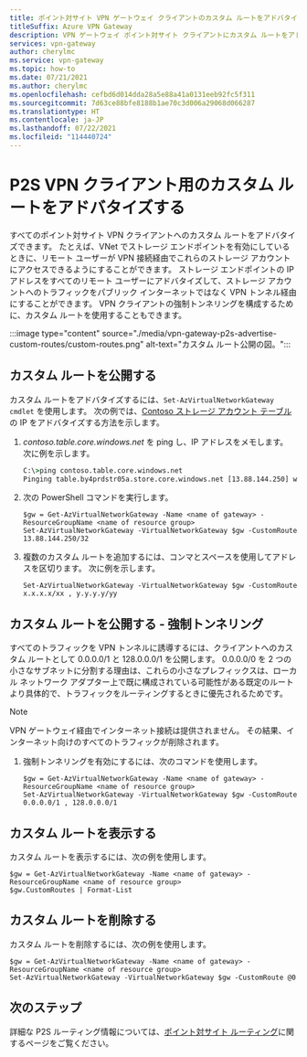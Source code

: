 ```yaml
---
title: ポイント対サイト VPN ゲートウェイ クライアントのカスタム ルートをアドバタイズする
titleSuffix: Azure VPN Gateway
description: VPN ゲートウェイ ポイント対サイト クライアントにカスタム ルートをアドバタイズする方法について説明します。 この記事では、VPN クライアント強制トンネリングの手順について説明します。
services: vpn-gateway
author: cherylmc
ms.service: vpn-gateway
ms.topic: how-to
ms.date: 07/21/2021
ms.author: cherylmc
ms.openlocfilehash: cefbd6d014dda28a5e88a41a0131eeb92fc5f311
ms.sourcegitcommit: 7d63ce88bfe8188b1ae70c3d006a29068d066287
ms.translationtype: HT
ms.contentlocale: ja-JP
ms.lasthandoff: 07/22/2021
ms.locfileid: "114440724"
---
```

# <a name="advertise-custom-routes-for-p2s-vpn-clients"></a>P2S VPN クライアント用のカスタム ルートをアドバタイズする

すべてのポイント対サイト VPN クライアントへのカスタム ルートをアドバタイズできます。 たとえば、VNet でストレージ エンドポイントを有効にしているときに、リモート ユーザーが VPN 接続経由でこれらのストレージ アカウントにアクセスできるようにすることができます。 ストレージ エンドポイントの IP アドレスをすべてのリモート ユーザーにアドバタイズして、ストレージ アカウントへのトラフィックをパブリック インターネットではなく VPN トンネル経由にすることができます。 VPN クライアントの強制トンネリングを構成するために、カスタム ルートを使用することもできます。

:::image type="content" source="./media/vpn-gateway-p2s-advertise-custom-routes/custom-routes.png" alt-text="カスタム ルート公開の図。":::

## <a name="advertise-custom-routes"></a><a name="advertise"></a>カスタム ルートを公開する

カスタム ルートをアドバタイズするには、`Set-AzVirtualNetworkGateway cmdlet` を使用します。 次の例では、[Contoso ストレージ アカウント テーブル](https://contoso.table.core.windows.net)の IP をアドバタイズする方法を示します。

1. *contoso.table.core.windows.net* を ping し、IP アドレスをメモします。 次に例を示します。

    ```cmd
    C:\>ping contoso.table.core.windows.net
    Pinging table.by4prdstr05a.store.core.windows.net [13.88.144.250] with 32 bytes of data:
    ```

2. 次の PowerShell コマンドを実行します。

    ```azurepowershell-interactive
    $gw = Get-AzVirtualNetworkGateway -Name <name of gateway> -ResourceGroupName <name of resource group>
    Set-AzVirtualNetworkGateway -VirtualNetworkGateway $gw -CustomRoute 13.88.144.250/32
    ```

3. 複数のカスタム ルートを追加するには、コンマとスペースを使用してアドレスを区切ります。 次に例を示します。

    ```azurepowershell-interactive
    Set-AzVirtualNetworkGateway -VirtualNetworkGateway $gw -CustomRoute x.x.x.x/xx , y.y.y.y/yy
    ```

## <a name="advertise-custom-routes---forced-tunneling"></a><a name="forced-tunneling"></a>カスタム ルートを公開する - 強制トンネリング

すべてのトラフィックを VPN トンネルに誘導するには、クライアントへのカスタム ルートとして 0.0.0.0/1 と 128.0.0.0/1 を公開します。 0\.0.0.0/0 を 2 つの小さなサブネットに分割する理由は、これらの小さなプレフィックスは、ローカル ネットワーク アダプター上で既に構成されている可能性がある既定のルートより具体的で、トラフィックをルーティングするときに優先されるためです。

> [!NOTE]
> VPN ゲートウェイ経由でインターネット接続は提供されません。 その結果、インターネット向けのすべてのトラフィックが削除されます。
>

1. 強制トンネリングを有効にするには、次のコマンドを使用します。

    ```azurepowershell-interactive    
    $gw = Get-AzVirtualNetworkGateway -Name <name of gateway> -ResourceGroupName <name of resource group>
    Set-AzVirtualNetworkGateway -VirtualNetworkGateway $gw -CustomRoute 0.0.0.0/1 , 128.0.0.0/1
    ```

## <a name="view-custom-routes"></a><a name="view"></a>カスタム ルートを表示する

カスタム ルートを表示するには、次の例を使用します。

  ```azurepowershell-interactive
  $gw = Get-AzVirtualNetworkGateway -Name <name of gateway> -ResourceGroupName <name of resource group>
  $gw.CustomRoutes | Format-List
  ```
## <a name="delete-custom-routes"></a><a name="delete"></a>カスタム ルートを削除する

カスタム ルートを削除するには、次の例を使用します。

  ```azurepowershell-interactive
  $gw = Get-AzVirtualNetworkGateway -Name <name of gateway> -ResourceGroupName <name of resource group>
  Set-AzVirtualNetworkGateway -VirtualNetworkGateway $gw -CustomRoute @0
  ```
## <a name="next-steps"></a>次のステップ

詳細な P2S ルーティング情報については、[ポイント対サイト ルーティング](vpn-gateway-about-point-to-site-routing.md)に関するページをご覧ください。
